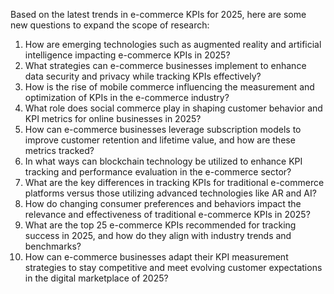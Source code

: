 Based on the latest trends in e-commerce KPIs for 2025, here are some new questions to expand the scope of research:
1. How are emerging technologies such as augmented reality and artificial intelligence impacting e-commerce KPIs in 2025?
2. What strategies can e-commerce businesses implement to enhance data security and privacy while tracking KPIs effectively?
3. How is the rise of mobile commerce influencing the measurement and optimization of KPIs in the e-commerce industry?
4. What role does social commerce play in shaping customer behavior and KPI metrics for online businesses in 2025?
5. How can e-commerce businesses leverage subscription models to improve customer retention and lifetime value, and how are these metrics tracked?
6. In what ways can blockchain technology be utilized to enhance KPI tracking and performance evaluation in the e-commerce sector?
7. What are the key differences in tracking KPIs for traditional e-commerce platforms versus those utilizing advanced technologies like AR and AI?
8. How do changing consumer preferences and behaviors impact the relevance and effectiveness of traditional e-commerce KPIs in 2025?
9. What are the top 25 e-commerce KPIs recommended for tracking success in 2025, and how do they align with industry trends and benchmarks?
10. How can e-commerce businesses adapt their KPI measurement strategies to stay competitive and meet evolving customer expectations in the digital marketplace of 2025?